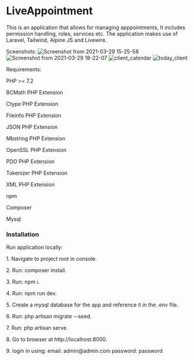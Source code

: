 # LiveAppointment

This is an application that allows for managing apppointments, It includes permission handling, roles, services etc. The application makes use of Laravel, Tailwind, Alpine JS and Livewire.

Sceenshots:
![Screenshot from 2021-03-29 15-25-58](https://user-images.githubusercontent.com/29339618/112988274-f0a3f980-9163-11eb-9c91-79502dca7968.png)
![Screenshot from 2021-03-29 18-22-07](https://user-images.githubusercontent.com/29339618/112988283-f26dbd00-9163-11eb-987a-2aaff1a631b2.png)
![client_calendar](https://user-images.githubusercontent.com/29339618/112988443-234df200-9164-11eb-9bae-2a451150ef5d.png)
![today_client](https://user-images.githubusercontent.com/29339618/112988451-247f1f00-9164-11eb-97dd-a3f5cad86e82.png)

Requirements:
<p>PHP >= 7.2</p>
<p>BCMath PHP Extension</p>
<p>Ctype PHP Extension</p>
<p>Fileinfo PHP Extension</p>
<p>JSON PHP Extension</p>
<p>Mbstring PHP Extension</p>
<p>OpenSSL PHP Extension</p>
<p>PDO PHP Extension</p>
<p>Tokenizer PHP Extension</p>
<p>XML PHP Extension</p>
<p>npm</p>
<p>Composer</p>
<p>Mysql</p>
<h3 class="mb-2 mt-3">Installation</h3>
<p>Run application locally:</p> 

<p>1. Navigate to project root in console. </p>
<p>2. Run: composer install. </p>
<p>3. Run: npm i. </p>
<p>4. Run: npm run dev. </p>
<p>5. Create a mysql database for the app and reference it in the .env file. </p>
<p>6. Run: php artisan migrate --seed. </p>
<p>7. Run: php artisan serve. </p>
<p>8. Go to browser at http://localhost:8000. </p>
<p>9. login in using: 
email: admin@admin.com
password: password 
</p>
